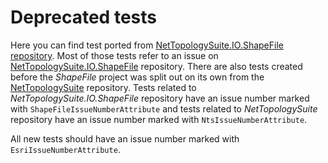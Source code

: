 ﻿# Deprecated tests

Here you can find test ported from [NetTopologySuite.IO.ShapeFile 
repository](https://github.com/NetTopologySuite/NetTopologySuite.IO.ShapeFile/tree/e5cea1013adc51232a2124eecc903efaa23e192d/test).
Most of those tests refer to an issue on [NetTopologySuite.IO.ShapeFile](https://github.com/NetTopologySuite/NetTopologySuite.IO.ShapeFile) repository.
There are also tests created before the *ShapeFile* project was split out on its own from the
[NetTopologySuite](https://github.com/NetTopologySuite/NetTopologySuite/commit/540a32566f1e57a611e12b44d4162fdb1515aa04)
repository. Tests related to *NetTopologySuite.IO.ShapeFile* repository have an issue number marked with `ShapeFileIssueNumberAttribute` 
and tests related to *NetTopologySuite* repository have an issue number marked with `NtsIssueNumberAttribute`. 


All new tests should have an issue number marked with `EsriIssueNumberAttribute`.
